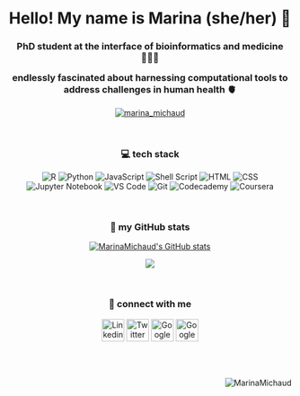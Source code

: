 <h1 align="center"> Hello! My name is Marina (she/her) 👋 </h1>

<h3 align="center"> 
  PhD student at the interface of bioinformatics and medicine 👩🏼‍💻 
  <p alighn="center"> endlessly fascinated about harnessing computational tools to address challenges in human health 🫀 </p>
  </h3>
<p align="center"> 
  <a href="https://twitter.com/marina_michaud" target="blank"><img src="https://img.shields.io/twitter/follow/marina_michaud?logo=twitter&style=for-the-badge" alt="marina_michaud" /></a> 
  </p>

<br>

<h3 align="center"> 💻 tech stack </h3>

<div align="center">

![R](https://img.shields.io/badge/r-%23276DC3.svg?style=for-the-badge&logo=r&logoColor=white) ![Python](https://img.shields.io/badge/python-3670A0?style=for-the-badge&logo=python&logoColor=ffdd54) ![JavaScript](https://img.shields.io/badge/-javascript-F7DF1E?&style=for-the-badge&logo=javascript&logoColor=black) ![Shell Script](https://img.shields.io/badge/shell_script-%23121011.svg?style=for-the-badge&logo=gnu-bash&logoColor=white) ![HTML](https://img.shields.io/badge/HTML5-E34F26?style=for-the-badge&logo=html5&logoColor=white) ![CSS](https://img.shields.io/badge/-css3-1572B6?&style=for-the-badge&logo=css3&logoColor=white) ![Jupyter Notebook](https://img.shields.io/badge/jupyter-%23FA0F00.svg?style=for-the-badge&logo=jupyter&logoColor=white) ![VS Code](https://img.shields.io/badge/-VSCode-007ACC?&style=for-the-badge&logo=visual-studio-code&logoColor=white) ![Git](https://img.shields.io/badge/-Git-F05032?&style=for-the-badge&logo=git&logoColor=white) ![Codecademy](https://img.shields.io/badge/Codecademy-FFF0E5?style=for-the-badge&logo=codecademy&logoColor=1F243A) ![Coursera](https://img.shields.io/badge/Coursera-%230056D2.svg?style=for-the-badge&logo=Coursera&logoColor=white)

</div>

<br>

<h3 align="center"> 👾 my GitHub stats </h3>

<p align="center"> 
<a href="http://www.github.com/marina"><img src="https://github-readme-stats.vercel.app/api?username=MarinaMichaud&show_icons=true&hide=&count_private=true&title_color=0891b2&text_color=ffffff&icon_color=0891b2&bg_color=1c1917&hide_border=true&show_icons=true" alt="MarinaMichaud's GitHub stats" /></a>
</p>

<p align="center"> 
<a href="http://www.github.com/andrejjurkin"><img src="https://github-readme-streak-stats.herokuapp.com/?user=andrejjurkin&stroke=ffffff&background=1c1917&ring=0891b2&fire=0891b2&currStreakNum=ffffff&currStreakLabel=0891b2&sideNums=ffffff&sideLabels=ffffff&dates=ffffff&hide_border=true" /></a>
</p>

<br>

<h3 align="center"> 💬  connect with me </h3>
  
<p align="center"> 
  <a href="https://www.linkedin.com/in/marina-michaud/"> <img src="https://cdn.worldvectorlogo.com/logos/linkedin-icon-2.svg" title="Linkedin" alt="Linkedin Account" height="40"/></a>

<a href="https://twitter.com/marina_michaud">
  <img src="https://cdn.worldvectorlogo.com/logos/twitter-6.svg" title="Twitter" alt="Twitter Account" height="40"/></a>
 
<a href="https://sites.google.com/view/marina-michaud">
  <img src="https://cdn.worldvectorlogo.com/logos/google-webdev-logo.svg" title="GoolgeSite" alt="Google Site Portfolio" height="40"/></a>

<a href="https://scholar.google.com/citations?user=58DEQY8AAAAJ&hl=en&inst=15365353816232672843">
  <img src="https://cdn.worldvectorlogo.com/logos/google-scholar.svg" title="GoogleScholar" alt="Google Scholar" height="40"/></a>
  </p>

<br>
<br>

<p align="right"> 
  <img src="https://komarev.com/ghpvc/?username=MarinaMichaud&label=Profile%20views&color=0e75b6&style=flat" alt="MarinaMichaud" /> 
  </p>
